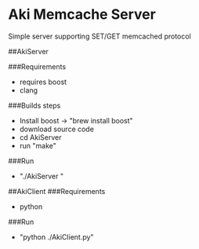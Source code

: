 # Aki Memcache Server

Simple server supporting SET/GET memcached protocol

##AkiServer

###Requirements 
 - requires boost
 - clang

###Builds steps 
 - Install boost -> "brew install boost"
 - download source code
 - cd AkiServer
 - run "make"

###Run
 - "./AkiServer <host> <port> <num-threads>"

##AkiClient
###Requirements
 - python

###Run
 - "python ./AkiClient.py"
